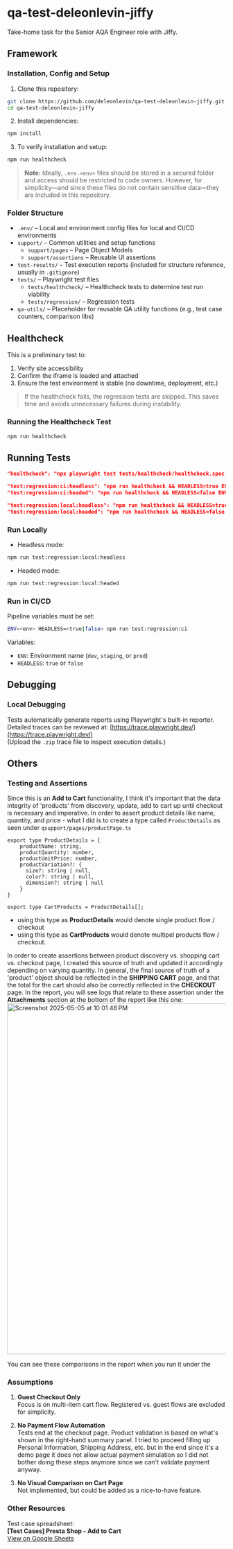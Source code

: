 # qa-test-deleonlevin-jiffy

Take-home task for the Senior AQA Engineer role with Jiffy.

## Framework

### Installation, Config and Setup

1. Clone this repository:
```bash
git clone https://github.com/deleonlevin/qa-test-deleonlevin-jiffy.git
cd qa-test-deleonlevin-jiffy
```

2. Install dependencies:
```bash
npm install
```

3. To verify installation and setup:
```bash
npm run healthcheck
```

> **Note:** Ideally, `.env.<env>` files should be stored in a secured folder and access should be restricted to code owners. However, for simplicity—and since these files do not contain sensitive data—they are included in this repository.

### Folder Structure

- `.env/` – Local and environment config files for local and CI/CD environments
- `support/` – Common utilities and setup functions
  - `support/pages` – Page Object Models
  - `support/assertions` – Reusable UI assertions
- `test-results/` – Test execution reports (included for structure reference, usually in `.gitignore`)
- `tests/` – Playwright test files
  - `tests/healthcheck/` – Healthcheck tests to determine test run viability
  - `tests/regression/` – Regression tests
- `qa-utils/` – Placeholder for reusable QA utility functions (e.g., test case counters, comparison libs)

## Healthcheck

This is a preliminary test to:
1. Verify site accessibility
2. Confirm the iframe is loaded and attached
3. Ensure the test environment is stable (no downtime, deployment, etc.)

> If the healthcheck fails, the regression tests are skipped. This saves time and avoids unnecessary failures during instability.

### Running the Healthcheck Test

```bash
npm run healthcheck
```

## Running Tests

```json
"healthcheck": "npx playwright test tests/healthcheck/healthcheck.spec.ts",

"test:regression:ci:headless": "npm run healthcheck && HEADLESS=true ENV=$ENV npx playwright test",
"test:regression:ci:headed": "npm run healthcheck && HEADLESS=false ENV=$ENV npx playwright test",

"test:regression:local:headless": "npm run healthcheck && HEADLESS=true ENV=local npx playwright test",
"test:regression:local:headed": "npm run healthcheck && HEADLESS=false ENV=local npx playwright test"
```

### Run Locally

- Headless mode:
```bash
npm run test:regression:local:headless
```

- Headed mode:
```bash
npm run test:regression:local:headed
```

### Run in CI/CD

Pipeline variables must be set:
```bash
ENV=<env> HEADLESS=<true|false> npm run test:regression:ci
```

Variables:
- `ENV`: Environment name (`dev`, `staging`, or `prod`)
- `HEADLESS`: `true` or `false`

## Debugging

### Local Debugging

Tests automatically generate reports using Playwright's built-in reporter. Detailed traces can be reviewed at:
[https://trace.playwright.dev/](https://trace.playwright.dev/)  
(Upload the `.zip` trace file to inspect execution details.)

## Others
### Testing and Assertions
Since this is an **Add to Cart** functionality, I think it's important that the data integrity of 'products' from discovery, update, add to cart up until checkout is necessary and imperative. In order to assert product details like name, quantity, and price - what I did is to create a type called `ProductDetails` as seen under `qsupport/pages/productPage.ts`
```
export type ProductDetails = {
    productName: string,
    productQuantity: number,
    productUnitPrice: number,
    productVariation?: {
      size?: string | null,
      color?: string | null,
      dimension?: string | null
    }
}

export type CartProducts = ProductDetails[];
```
- using this type as **ProductDetails** would denote single product flow / checkout
- using this type as **CartProducts** would denote multipel products flow / checkout.

In order to create assertions between product discovery vs. shopping cart vs. checkout page, I created this source of truth and updated it accordingly depending on varying quantity. In general, the final source of truth of a 'product' object should be reflected in the **SHIPPING CART** page, and that the total for the cart should also be correctly reflected in the **CHECKOUT** page.
In the report, you will see logs that relate to these assertion under the **Attachments** section at the bottom of the report like this one:
<img width="810" alt="Screenshot 2025-05-05 at 10 01 48 PM" src="https://github.com/user-attachments/assets/7f7420bb-b10e-43a0-911e-4c7fc99cf639" />

You can see these comparisons in the report when you run it under the 
### Assumptions

1. **Guest Checkout Only**  
   Focus is on multi-item cart flow. Registered vs. guest flows are excluded for simplicity.

2. **No Payment Flow Automation**  
   Tests end at the checkout page. Product validation is based on what's shown in the right-hand summary panel. I tried to proceed filling up Personal Information, Shipping Address, etc. but in the end since it's a demo page it does not allow actual payment simulation so I did not bother doing these steps anymore since we can't validate payment anyway.

3. **No Visual Comparison on Cart Page**  
   Not implemented, but could be added as a nice-to-have feature.

### Other Resources

Test case spreadsheet:  
**[Test Cases] Presta Shop - Add to Cart**  
[View on Google Sheets](https://docs.google.com/spreadsheets/d/112Wh2ABRsOg2osKbpASmpUnAzvllLBTXwUPIhIJ-UnY/edit?usp=sharing)

